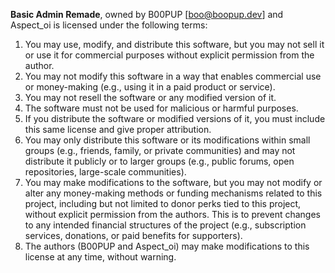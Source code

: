 **Basic Admin Remade**, owned by B00PUP [boo@boopup.dev] and Aspect_oi is licensed under the following terms:

1. You may use, modify, and distribute this software, but you may not sell it or use it for commercial purposes without explicit permission from the author.
2. You may not modify this software in a way that enables commercial use or money-making (e.g., using it in a paid product or service).
3. You may not resell the software or any modified version of it.
4. The software must not be used for malicious or harmful purposes.
5. If you distribute the software or modified versions of it, you must include this same license and give proper attribution.
6. You may only distribute this software or its modifications within small groups (e.g., friends, family, or private communities) and may not distribute it publicly or to larger groups (e.g., public forums, open repositories, large-scale communities).
7. You may make modifications to the software, but you may not modify or alter any money-making methods or funding mechanisms related to this project, including but not limited to donor perks tied to this project, without explicit permission from the authors. This is to prevent changes to any intended financial structures of the project (e.g., subscription services, donations, or paid benefits for supporters).
8. The authors (B00PUP and Aspect_oi) may make modifications to this license at any time, without warning. 
